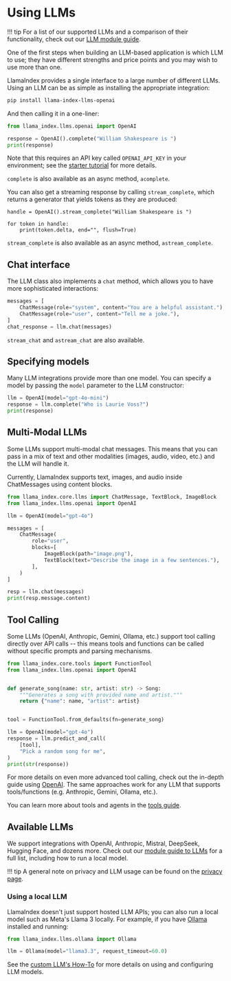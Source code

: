 # Using LLMs

!!! tip
    For a list of our supported LLMs and a comparison of their functionality, check out our [LLM module guide](../../module_guides/models/llms.md).

One of the first steps when building an LLM-based application is which LLM to use; they have different strengths and price points and you may wish to use more than one.

LlamaIndex provides a single interface to a large number of different LLMs. Using an LLM can be as simple as installing the appropriate integration:

```bash
pip install llama-index-llms-openai
```

And then calling it in a one-liner:

```python
from llama_index.llms.openai import OpenAI

response = OpenAI().complete("William Shakespeare is ")
print(response)
```

Note that this requires an API key called `OPENAI_API_KEY` in your environment; see the [starter tutorial](../../getting_started/starter_example.md) for more details.

`complete` is also available as an async method, `acomplete`.

You can also get a streaming response by calling `stream_complete`, which returns a generator that yields tokens as they are produced:

```
handle = OpenAI().stream_complete("William Shakespeare is ")

for token in handle:
    print(token.delta, end="", flush=True)
```

`stream_complete` is also available as an async method, `astream_complete`.

## Chat interface

The LLM class also implements a `chat` method, which allows you to have more sophisticated interactions:

```python
messages = [
    ChatMessage(role="system", content="You are a helpful assistant."),
    ChatMessage(role="user", content="Tell me a joke."),
]
chat_response = llm.chat(messages)
```

`stream_chat` and `astream_chat` are also available.

## Specifying models

Many LLM integrations provide more than one model. You can specify a model by passing the `model` parameter to the LLM constructor:

```python
llm = OpenAI(model="gpt-4o-mini")
response = llm.complete("Who is Laurie Voss?")
print(response)
```

## Multi-Modal LLMs

Some LLMs support multi-modal chat messages. This means that you can pass in a mix of text and other modalities (images, audio, video, etc.) and the LLM will handle it.

Currently, LlamaIndex supports text, images, and audio inside ChatMessages using content blocks.

```python
from llama_index.core.llms import ChatMessage, TextBlock, ImageBlock
from llama_index.llms.openai import OpenAI

llm = OpenAI(model="gpt-4o")

messages = [
    ChatMessage(
        role="user",
        blocks=[
            ImageBlock(path="image.png"),
            TextBlock(text="Describe the image in a few sentences."),
        ],
    )
]

resp = llm.chat(messages)
print(resp.message.content)
```

## Tool Calling

Some LLMs (OpenAI, Anthropic, Gemini, Ollama, etc.) support tool calling directly over API calls -- this means tools and functions can be called without specific prompts and parsing mechanisms.

```python
from llama_index.core.tools import FunctionTool
from llama_index.llms.openai import OpenAI


def generate_song(name: str, artist: str) -> Song:
    """Generates a song with provided name and artist."""
    return {"name": name, "artist": artist}


tool = FunctionTool.from_defaults(fn=generate_song)

llm = OpenAI(model="gpt-4o")
response = llm.predict_and_call(
    [tool],
    "Pick a random song for me",
)
print(str(response))
```

For more details on even more advanced tool calling, check out the in-depth guide using [OpenAI](../../examples/llm/openai.ipynb). The same approaches work for any LLM that supports tools/functions (e.g. Anthropic, Gemini, Ollama, etc.).

You can learn more about tools and agents in the [tools guide](../../understanding/agent/tools.md).

## Available LLMs

We support integrations with OpenAI, Anthropic, Mistral, DeepSeek, Hugging Face, and dozens more. Check out our [module guide to LLMs](../../module_guides/models/llms.md) for a full list, including how to run a local model.

!!! tip
    A general note on privacy and LLM usage can be found on the [privacy page](./privacy.md).

### Using a local LLM

LlamaIndex doesn't just support hosted LLM APIs; you can also run a local model such as Meta's Llama 3 locally. For example, if you have [Ollama](https://github.com/ollama/ollama) installed and running:

```python
from llama_index.llms.ollama import Ollama

llm = Ollama(model="llama3.3", request_timeout=60.0)
```

See the [custom LLM's How-To](../../module_guides/models/llms/usage_custom.md) for more details on using and configuring LLM models.
